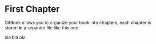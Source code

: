# First Chapter

GitBook allows you to organize your book into chapters, each chapter is stored in a separate file like this one.

bla bla bla
